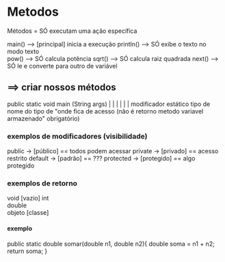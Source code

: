 # Metodos
 Métodos = SÓ executam uma ação específica

main() --> [principal] inicia a execução
println() --> SÓ exibe o texto no modo texto  
pow() --> SÓ calcula potência
sqrt() --> SÓ calcula raiz quadrada
next() --> SÓ le e converte para outro de variável

## ==> criar nossos métodos

 public       static        void      main      (String          args)
   |            |            |         |           |               |
modificador  estático     tipo de    nome do     tipo de       "onde fica 
de acesso   (não é        retorno    metodo      variavel      armazenado"
            obrigatório)

### exemplos de modificadores (visibilidade)
public    -> [público] == todos podem acessar
private   -> [privado] == acesso restrito
default   -> [padrão] == ???
protected -> [protegido] == algo protegido

### exemplos de retorno
void    [vazio]
int     
double  
objeto  [classe] 

#### exemplo

public static double somar(double n1, double n2){
  double soma = n1 + n2;
  return soma;
}

